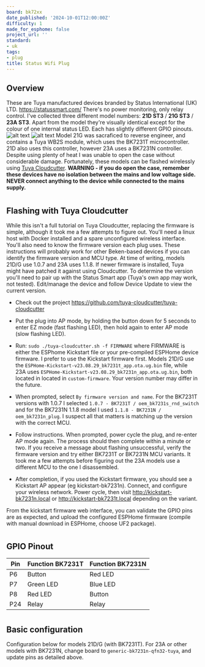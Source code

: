 ```yaml
---
board: bk72xx
date_published: '2024-10-01T12:00:00Z'
difficulty: 1
made_for_esphome: false
project_url: ''
standard:
- uk
tags:
- plug
title: Status Wifi Plug
---
```


## Overview

These are Tuya manufactured devices branded by Status International (UK) LTD.
https://statussmart.com/
There's no power monitoring, only relay control.
I've collected three different model numbers: **21D ST3** / **21G ST3** / **23A ST3**. Apart from the model they're visually identical except for the colour of one internal status LED. Each has slightly different GPIO pinouts.
![alt text](21DG.jpg "Model 21D/G with BK7231T")
![alt text](23A.jpg "Model 21D/G with BK7231T")
Model 21G was sacraficed to reverse engineer, and contains a Tuya WB2S module, which uses the BK7231T microcontroller. 21D also uses this controller, however 23A uses a BK7231N controller.
Despite using plenty of heat I was unable to open the case without considerable damage. Fortunately, these models can be flashed wirelessly using [Tuya Cloudcutter](https://github.com/tuya-cloudcutter/tuya-cloudcutter).
**WARNING - if you do open the case, remember these devices have no isolation between the mains and low voltage side. NEVER connect anything to the device while connected to the mains supply.**
#

## Flashing with Tuya Cloudcutter

While this isn't a full tutorial on Tuya Cloudcutter, replacing the firmware is simple, although it took me a few attempts to figure out. You'll need a linux host with Docker installed and a spare unconfigured wireless interface. You'll also need to know the firmware version each plug uses.
These instructions will probably work for other Beken-based devices if you can identify the firmware version and MCU type.
At time of writing, models 21D/G use 1.0.7 and 23A uses 1.1.8. If newer firmware is installed, Tuya might have patched it against using Cloudcutter. To determine the version you'll need to pair up with the Status Smart app (Tuya's own app may work, not tested). Edit/manage the device and follow Device Update to view the current version.
* Check out the project https://github.com/tuya-cloudcutter/tuya-cloudcutter
* Put the plug into AP mode, by holding the button down for 5 seconds to enter EZ mode (fast flashing LED), then hold again to enter AP mode (slow flashing LED).
* Run: `sudo ./tuya-cloudcutter.sh -f FIRMWARE` where FIRMWARE is either the ESPhome Kickstart file or your pre-compiled ESPHome device firmware. I prefer to use the Kickstart firmware first.
Models 21D/G use the `ESPHome-Kickstart-v23.08.29_bk7231t_app.ota.ug.bin` file, while 23A uses `ESPHome-Kickstart-v23.08.29_bk7231n_app.ota.ug.bin`, both located in located in `custom-firmware`. Your version number may differ in the future.
* When prompted, select `By firmware version and name`. For the BK7231T versions with 1.0.7 I selected `1.0.7 - BK7231T / oem_bk7231s_rnd_switch` and for the BK7231N 1.1.8 model I used `1.1.8 - BK7231N / oem_bk7231n_plug`. I suspect all that matters is matching up the version with the correct MCU.

* Follow instructions. When prompted, power cycle the plug, and re-enter AP mode again. The process should then complete within a minute or two. If you receive a message about flashing unsuccessful, verify the firmware version and try either BK7231T or BK7231N MCU variants. It took me a few attempts before figuring out the 23A models use a different MCU to the one I disassembled.
* After completion, if you used the Kickstart firmware, you should see a Kickstart AP appear (eg kickstart-bk7231n). Connect, and configure your wireless network. Power cycle, then visit http://kickstart-bk7231n.local or http://kickstart-bk7231t.local depending on the variant.

From the kickstart firmware web interface, you can validate the GPIO pins are as expected, and upload the configured ESPHome firmware (compile with manual download in ESPHome, choose UF2 package).
#

## GPIO Pinout

| Pin    | Function BK7231T | Function BK7231N |
|--------|------------------|------------------|
| P6     | Button           | Red LED                      |
| P7     | Green LED        | Blue LED         |
| P8     | Red LED          | Button           |
| P24    | Relay            | Relay            |
#

## Basic configuration

Configuration below for models 21D/G (with BK7231T). For 23A or other models with BK7231N, change board to `generic-bk7231n-qfn32-tuya`, and update pins as detailed above.